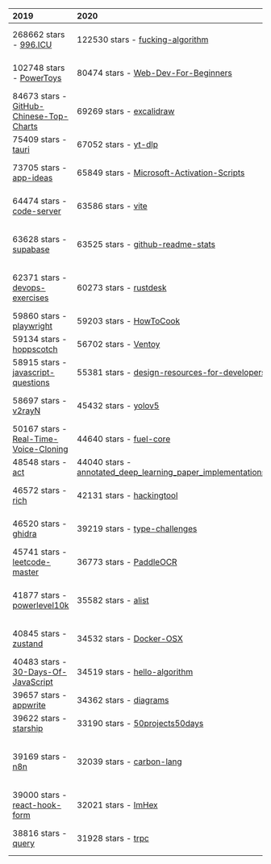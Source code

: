 | 2019                                                                                               | 2020                                                                                                                                    | 2021                                                                                                | 2022                                                                                             | 2023                                                                                   |
|:---------------------------------------------------------------------------------------------------|:----------------------------------------------------------------------------------------------------------------------------------------|:----------------------------------------------------------------------------------------------------|:-------------------------------------------------------------------------------------------------|:---------------------------------------------------------------------------------------|
| 268662 stars - [996.ICU](https://github.com/996icu/996.ICU)                                        | 122530 stars - [fucking-algorithm](https://github.com/labuladong/fucking-algorithm)                                                     | 68592 stars - [bun](https://github.com/oven-sh/bun)                                                 | 123912 stars - [stable-diffusion-webui](https://github.com/AUTOMATIC1111/stable-diffusion-webui) | 158507 stars - [AutoGPT](https://github.com/Significant-Gravitas/AutoGPT)              |
| 102748 stars - [PowerToys](https://github.com/microsoft/PowerToys)                                 | 80474 stars - [Web-Dev-For-Beginners](https://github.com/microsoft/Web-Dev-For-Beginners)                                               | 64666 stars - [ML-For-Beginners](https://github.com/microsoft/ML-For-Beginners)                     | 100774 stars - [awesome-chatgpt-prompts](https://github.com/f/awesome-chatgpt-prompts)           | 66859 stars - [node](https://github.com/base-org/node)                                 |
| 84673 stars - [GitHub-Chinese-Top-Charts](https://github.com/GrowingGit/GitHub-Chinese-Top-Charts) | 69269 stars - [excalidraw](https://github.com/excalidraw/excalidraw)                                                                    | 56918 stars - [sway](https://github.com/FuelLabs/sway)                                              | 78147 stars - [langchain](https://github.com/langchain-ai/langchain)                             | 62787 stars - [ChatGPT-Next-Web](https://github.com/ChatGPTNextWeb/ChatGPT-Next-Web)   |
| 75409 stars - [tauri](https://github.com/tauri-apps/tauri)                                         | 67052 stars - [yt-dlp](https://github.com/yt-dlp/yt-dlp)                                                                                | 46873 stars - [AppFlowy](https://github.com/AppFlowy-IO/AppFlowy)                                   | 64374 stars - [hello-algo](https://github.com/krahets/hello-algo)                                | 61914 stars - [gpt4all](https://github.com/nomic-ai/gpt4all)                           |
| 73705 stars - [app-ideas](https://github.com/florinpop17/app-ideas)                                | 65849 stars - [Microsoft-Activation-Scripts](https://github.com/massgravel/Microsoft-Activation-Scripts)                                | 46837 stars - [uptime-kuma](https://github.com/louislam/uptime-kuma)                                | 56984 stars - [whisper](https://github.com/openai/whisper)                                       | 60884 stars - [the-algorithm](https://github.com/twitter/the-algorithm)                |
| 64474 stars - [code-server](https://github.com/coder/code-server)                                  | 63586 stars - [vite](https://github.com/vitejs/vite)                                                                                    | 41905 stars - [cs-self-learning](https://github.com/PKUFlyingPig/cs-self-learning)                  | 54415 stars - [openai-cookbook](https://github.com/openai/openai-cookbook)                       | 55239 stars - [system-design-101](https://github.com/ByteByteGoHq/system-design-101)   |
| 63628 stars - [supabase](https://github.com/supabase/supabase)                                     | 63525 stars - [github-readme-stats](https://github.com/anuraghazra/github-readme-stats)                                                 | 40466 stars - [zx](https://github.com/google/zx)                                                    | 48863 stars - [awesome-chatgpt-prompts-zh](https://github.com/PlexPt/awesome-chatgpt-prompts-zh) | 54032 stars - [gpt4free](https://github.com/xtekky/gpt4free)                           |
| 62371 stars - [devops-exercises](https://github.com/bregman-arie/devops-exercises)                 | 60273 stars - [rustdesk](https://github.com/rustdesk/rustdesk)                                                                          | 40422 stars - [astro](https://github.com/withastro/astro)                                           | 41944 stars - [Prompt-Engineering-Guide](https://github.com/dair-ai/Prompt-Engineering-Guide)    | 52290 stars - [gpt_academic](https://github.com/binary-husky/gpt_academic)             |
| 59860 stars - [playwright](https://github.com/microsoft/playwright)                                | 59203 stars - [HowToCook](https://github.com/Anduin2017/HowToCook)                                                                      | 36966 stars - [fuels-rs](https://github.com/FuelLabs/fuels-rs)                                      | 36395 stars - [Open-Assistant](https://github.com/LAION-AI/Open-Assistant)                       | 52110 stars - [llama.cpp](https://github.com/ggerganov/llama.cpp)                      |
| 59134 stars - [hoppscotch](https://github.com/hoppscotch/hoppscotch)                               | 56702 stars - [Ventoy](https://github.com/ventoy/Ventoy)                                                                                | 36516 stars - [ColossalAI](https://github.com/hpcaitech/ColossalAI)                                 | 35078 stars - [stablediffusion](https://github.com/Stability-AI/stablediffusion)                 | 50511 stars - [ui](https://github.com/shadcn-ui/ui)                                    |
| 58915 stars - [javascript-questions](https://github.com/lydiahallie/javascript-questions)          | 55381 stars - [design-resources-for-developers](https://github.com/bradtraversy/design-resources-for-developers)                        | 36513 stars - [fuels-ts](https://github.com/FuelLabs/fuels-ts)                                      | 33742 stars - [text-generation-webui](https://github.com/oobabooga/text-generation-webui)        | 50465 stars - [llama](https://github.com/facebookresearch/llama)                       |
| 58697 stars - [v2rayN](https://github.com/2dust/v2rayN)                                            | 45432 stars - [yolov5](https://github.com/ultralytics/yolov5)                                                                           | 34143 stars - [GFPGAN](https://github.com/TencentARC/GFPGAN)                                        | 31968 stars - [pocketbase](https://github.com/pocketbase/pocketbase)                             | 49346 stars - [gpt-engineer](https://github.com/gpt-engineer-org/gpt-engineer)         |
| 50167 stars - [Real-Time-Voice-Cloning](https://github.com/CorentinJ/Real-Time-Voice-Cloning)      | 44640 stars - [fuel-core](https://github.com/FuelLabs/fuel-core)                                                                        | 33332 stars - [MockingBird](https://github.com/babysor/MockingBird)                                 | 30644 stars - [run](https://github.com/The-Run-Philosophy-Organization/run)                      | 48056 stars - [privateGPT](https://github.com/imartinez/privateGPT)                    |
| 48548 stars - [act](https://github.com/nektos/act)                                                 | 44040 stars - [annotated_deep_learning_paper_implementations](https://github.com/labmlai/annotated_deep_learning_paper_implementations) | 32041 stars - [novu](https://github.com/novuhq/novu)                                                | 29885 stars - [nanoGPT](https://github.com/karpathy/nanoGPT)                                     | 43434 stars - [ollama](https://github.com/ollama/ollama)                               |
| 46572 stars - [rich](https://github.com/Textualize/rich)                                           | 42131 stars - [hackingtool](https://github.com/Z4nzu/hackingtool)                                                                       | 31586 stars - [tldraw](https://github.com/tldraw/tldraw)                                            | 29480 stars - [localsend](https://github.com/localsend/localsend)                                | 42671 stars - [segment-anything](https://github.com/facebookresearch/segment-anything) |
| 46520 stars - [ghidra](https://github.com/NationalSecurityAgency/ghidra)                           | 39219 stars - [type-challenges](https://github.com/type-challenges/type-challenges)                                                     | 30295 stars - [slidev](https://github.com/slidevjs/slidev)                                          | 28803 stars - [llama_index](https://github.com/run-llama/llama_index)                            | 41327 stars - [open-interpreter](https://github.com/KillianLucas/open-interpreter)     |
| 45741 stars - [leetcode-master](https://github.com/youngyangyang04/leetcode-master)                | 36773 stars - [PaddleOCR](https://github.com/PaddlePaddle/PaddleOCR)                                                                    | 29407 stars - [modern-unix](https://github.com/ibraheemdev/modern-unix)                             | 28643 stars - [HowToLiveLonger](https://github.com/geekan/HowToLiveLonger)                       | 38121 stars - [ChatGLM-6B](https://github.com/THUDM/ChatGLM-6B)                        |
| 41877 stars - [powerlevel10k](https://github.com/romkatv/powerlevel10k)                            | 35582 stars - [alist](https://github.com/alist-org/alist)                                                                               | 28388 stars - [AI-For-Beginners](https://github.com/microsoft/AI-For-Beginners)                     | 28533 stars - [whisper.cpp](https://github.com/ggerganov/whisper.cpp)                            | 36624 stars - [screenshot-to-code](https://github.com/abi/screenshot-to-code)          |
| 40845 stars - [zustand](https://github.com/pmndrs/zustand)                                         | 34532 stars - [Docker-OSX](https://github.com/sickcodes/Docker-OSX)                                                                     | 28320 stars - [spacedrive](https://github.com/spacedriveapp/spacedrive)                             | 28266 stars - [AFFiNE](https://github.com/toeverything/AFFiNE)                                   | 36271 stars - [manifesto](https://github.com/opentofu/manifesto)                       |
| 40483 stars - [30-Days-Of-JavaScript](https://github.com/Asabeneh/30-Days-Of-JavaScript)           | 34519 stars - [hello-algorithm](https://github.com/geekxh/hello-algorithm)                                                              | 27617 stars - [zed](https://github.com/zed-industries/zed)                                          | 28166 stars - [jsoncrack.com](https://github.com/AykutSarac/jsoncrack.com)                       | 34658 stars - [MetaGPT](https://github.com/geekan/MetaGPT)                             |
| 39657 stars - [appwrite](https://github.com/appwrite/appwrite)                                     | 34362 stars - [diagrams](https://github.com/mingrammer/diagrams)                                                                        | 27569 stars - [cal.com](https://github.com/calcom/cal.com)                                          | 27978 stars - [system-design](https://github.com/karanpratapsingh/system-design)                 | 34514 stars - [DragGAN](https://github.com/XingangPan/DragGAN)                         |
| 39622 stars - [starship](https://github.com/starship/starship)                                     | 33190 stars - [50projects50days](https://github.com/bradtraversy/50projects50days)                                                      | 26055 stars - [ToolJet](https://github.com/ToolJet/ToolJet)                                         | 27823 stars - [ChatGPT](https://github.com/acheong08/ChatGPT)                                    | 34450 stars - [TaskMatrix](https://github.com/moymix/TaskMatrix)                       |
| 39169 stars - [n8n](https://github.com/n8n-io/n8n)                                                 | 32039 stars - [carbon-lang](https://github.com/carbon-language/carbon-lang)                                                             | 25777 stars - [Data-Science-For-Beginners](https://github.com/microsoft/Data-Science-For-Beginners) | 26778 stars - [immich](https://github.com/immich-app/immich)                                     | 32019 stars - [FastChat](https://github.com/lm-sys/FastChat)                           |
| 39000 stars - [react-hook-form](https://github.com/react-hook-form/react-hook-form)                | 32021 stars - [ImHex](https://github.com/WerWolv/ImHex)                                                                                 | 25528 stars - [memos](https://github.com/usememos/memos)                                            | 24669 stars - [comprehensive-rust](https://github.com/google/comprehensive-rust)                 | 31970 stars - [Fooocus](https://github.com/lllyasviel/Fooocus)                         |
| 38816 stars - [query](https://github.com/TanStack/query)                                           | 31928 stars - [trpc](https://github.com/trpc/trpc)                                                                                      | 25310 stars - [Real-ESRGAN](https://github.com/xinntao/Real-ESRGAN)                                 | 24564 stars - [ruff](https://github.com/astral-sh/ruff)                                          | 30774 stars - [bark](https://github.com/suno-ai/bark)                                  |
